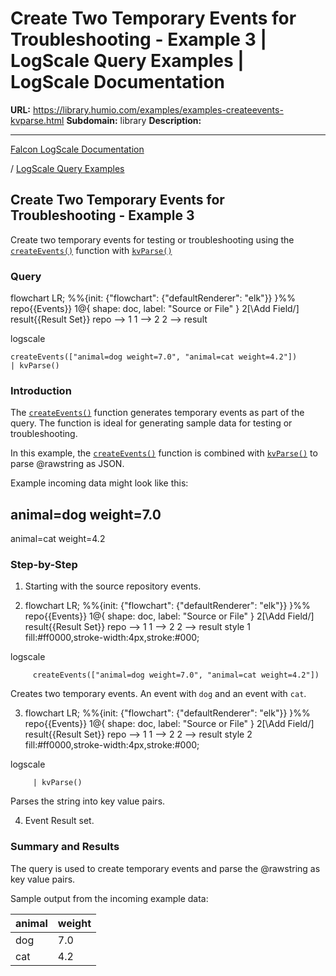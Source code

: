 # Create Two Temporary Events for Troubleshooting - Example 3 | LogScale Query Examples | LogScale Documentation

**URL:** https://library.humio.com/examples/examples-createevents-kvparse.html
**Subdomain:** library
**Description:** 

---

[Falcon LogScale Documentation](https://library.humio.com)

/ [LogScale Query Examples](examples.html)

## Create Two Temporary Events for Troubleshooting - Example 3

Create two temporary events for testing or troubleshooting using the [`createEvents()`](https://library.humio.com/data-analysis/functions-createevents.html) function with [`kvParse()`](https://library.humio.com/data-analysis/functions-kvparse.html)

### Query

flowchart LR; %%{init: {"flowchart": {"defaultRenderer": "elk"}} }%% repo{{Events}} 1@{ shape: doc, label: "Source or File" } 2[\Add Field/] result{{Result Set}} repo --> 1 1 --> 2 2 --> result

logscale
    
    
    createEvents(["animal=dog weight=7.0", "animal=cat weight=4.2"])
    | kvParse()

### Introduction

The [`createEvents()`](https://library.humio.com/data-analysis/functions-createevents.html) function generates temporary events as part of the query. The function is ideal for generating sample data for testing or troubleshooting. 

In this example, the [`createEvents()`](https://library.humio.com/data-analysis/functions-createevents.html) function is combined with [`kvParse()`](https://library.humio.com/data-analysis/functions-kvparse.html) to parse @rawstring as JSON. 

Example incoming data might look like this: 

animal=dog weight=7.0  
---  
animal=cat weight=4.2  
  
### Step-by-Step

  1. Starting with the source repository events.

  2. flowchart LR; %%{init: {"flowchart": {"defaultRenderer": "elk"}} }%% repo{{Events}} 1@{ shape: doc, label: "Source or File" } 2[\Add Field/] result{{Result Set}} repo --> 1 1 --> 2 2 --> result style 1 fill:#ff0000,stroke-width:4px,stroke:#000;

logscale
         
         createEvents(["animal=dog weight=7.0", "animal=cat weight=4.2"])

Creates two temporary events. An event with `dog` and an event with `cat`. 

  3. flowchart LR; %%{init: {"flowchart": {"defaultRenderer": "elk"}} }%% repo{{Events}} 1@{ shape: doc, label: "Source or File" } 2[\Add Field/] result{{Result Set}} repo --> 1 1 --> 2 2 --> result style 2 fill:#ff0000,stroke-width:4px,stroke:#000;

logscale
         
         | kvParse()

Parses the string into key value pairs. 

  4. Event Result set.




### Summary and Results

The query is used to create temporary events and parse the @rawstring as key value pairs. 

Sample output from the incoming example data: 

animal| weight  
---|---  
dog| 7.0  
cat| 4.2
